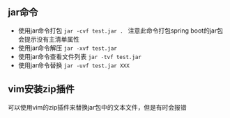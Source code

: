 ## jar命令
- 使用jar命令打包 ```jar -cvf test.jar . ``` 注意此命令打包spring boot的jar包会提示没有主清单属性
- 使用jar命令解压 ```jar -xvf test.jar ```
- 使用jar命令查看文件列表 ```jar -tvf test.jar ```
- 使用jar命令替换 ```jar -uvf test.jar XXX ```

## vim安装zip插件
可以使用vim的zip插件来替换jar包中的文本文件，但是有时会报错